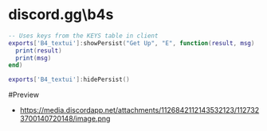# discord.gg\b4s
```lua
-- Uses keys from the KEYS table in client
exports['B4_textui']:showPersist("Get Up", "E", function(result, msg)
  print(result)
  print(msg)
end)

exports['B4_textui']:hidePersist()
```
#Preview
- https://media.discordapp.net/attachments/1126842112143532123/1127323700140720148/image.png
